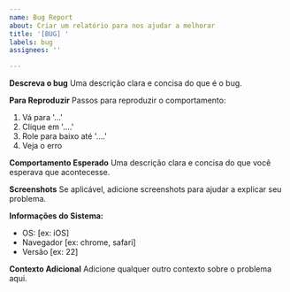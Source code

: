 ```yaml
---
name: Bug Report
about: Criar um relatório para nos ajudar a melhorar
title: '[BUG] '
labels: bug
assignees: ''

---
```


**Descreva o bug**
Uma descrição clara e concisa do que é o bug.

**Para Reproduzir**
Passos para reproduzir o comportamento:
1. Vá para '...'
2. Clique em '....'
3. Role para baixo até '....'
4. Veja o erro

**Comportamento Esperado**
Uma descrição clara e concisa do que você esperava que acontecesse.

**Screenshots**
Se aplicável, adicione screenshots para ajudar a explicar seu problema.

**Informações do Sistema:**
 - OS: [ex: iOS]
 - Navegador [ex: chrome, safari]
 - Versão [ex: 22]

**Contexto Adicional**
Adicione qualquer outro contexto sobre o problema aqui.
